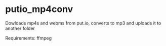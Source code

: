 # putio_mp4conv

Dowloads mp4s and webms from put.io, converts to mp3 and uploads it to another folder

Requirements: ffmpeg
